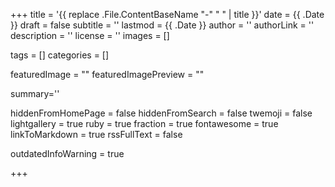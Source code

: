 +++
title = '{{ replace .File.ContentBaseName "-" " " | title }}'
date = {{ .Date }}
draft = false
subtitle = ''
lastmod = {{ .Date }}
author = ''
authorLink = ''
description = ''
license = ''
images = []

tags = []
categories = []

featuredImage = ""
featuredImagePreview = ""

summary=''

hiddenFromHomePage = false
hiddenFromSearch = false
twemoji = false
lightgallery = true
ruby = true
fraction = true
fontawesome = true
linkToMarkdown = true
rssFullText = false

outdatedInfoWarning = true

+++
